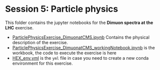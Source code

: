 # Session 5: Particle physics

This folder contains the jupyter notebooks for the __Dimuon spectra at the LHC__ exercise. 
  * [ParticlePhysicsExercise_DimuonatCMS.ipynb](ParticlePhysicsExercise_DimuonatCMS.ipynb)  Contains the physical description of the exercise.
  * [ParticlePhysicsExercise_DimuonatCMS_workingNotebook.ipynb](ParticlePhysicsExercise_DimuonatCMS_workingNotebook.ipynb) is the workbook, the code to execute the exercise is here
  * [HEX_env.yml](HEX_env.yml) is the `yml` file in case you need to create a new conda environment for this exercise.


